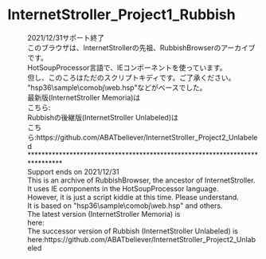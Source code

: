 # InternetStroller_Project1_Rubbish
<dd> </dd>
<dd>2021/12/31サポート終了</dd>
<dd>このブラウザは、InternetStrollerの先祖、RubbishBrowserのアーカイブです。</dd>
<dd>HotSoupProcessor言語で、IEコンポーネントを使っています。</dd>
<dd>但し、このころはただのスクリプトキディです。ご了承ください。</dd>
<dd>"hsp36\sample\comobj\web.hsp"などがベースでした。</dd>
<dd>最新版(InternetStroller Memoria)は</dd>
<dd>こちら:</dd>
<dd>Rubbishの後継版(InternetStroller Unlabeled)は</dd>
<dd>こちら:https://github.com/ABATbeliever/InternetStroller_Project2_Unlabeled</dd>
<dd>****************************************************************************</dd>
<dd>Support ends on 2021/12/31</dd>
<dd>This is an archive of RubbishBrowser, the ancestor of InternetStroller.</dd>
<dd>It uses IE components in the HotSoupProcessor language.</dd>
<dd>However, it is just a script kiddie at this time. Please understand.</dd>
<dd>It is based on "hsp36\sample\comobj\web.hsp" and others.</dd>
<dd>The latest version (InternetStroller Memoria) is</dd>
<dd>here:</dd>
<dd>The successor version of Rubbish (InternetStroller Unlabeled) is </dd>
<dd>here:https://github.com/ABATbeliever/InternetStroller_Project2_Unlabeled</dd>
